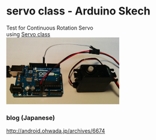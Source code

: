 # servo class - Arduino Skech

Test for Continuous Rotation Servo <br/>
using [Servo class](https://www.arduino.cc/en/Reference/Servo) <br/>
<img src="https://github.com/FabLabKannai/SumobotJr/blob/master/docs/images/arduino_servo.png" width="300" /> <br/>

### blog (Japanese)
http://android.ohwada.jp/archives/6674
